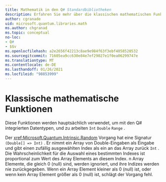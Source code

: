 ```yaml
---
title: Mathematik in den Q# Standardbibliotheken
description: Erfahren Sie mehr über die klassischen mathematischen Funktionen in den Q# Standardbibliotheken, die mit den integrierten Datentypen verwendet werden.
author: cgranade
uid: microsoft.quantum.libraries.math
ms.author: chgranad
ms.topic: conceptual
no-loc:
- Q#
- $$v
ms.openlocfilehash: a2e2656f42213c8ae9e984f63f3ebf4058520532
ms.sourcegitcommit: 71605ea9cc630e84e7ef29027e1f0ea06299747e
ms.translationtype: MT
ms.contentlocale: de-DE
ms.lasthandoff: 01/26/2021
ms.locfileid: "98853999"
---
```

# <a name="classical-mathematical-functions"></a>Klassische mathematische Funktionen #

Diese Funktionen werden hauptsächlich verwendet, um mit den Q# integrierten Datentypen, und zu arbeiten `Int` `Double` `Range` .

Der <xref:Microsoft.Quantum.Intrinsic.Random> Vorgang hat eine Signatur `(Double[] => Int)` .
Er nimmt ein Array von Double-Eingaben als Eingabe und gibt einen zufällig ausgewählten Index als ein an das Array zurück `Int` .
Die Wahrscheinlichkeit für die Auswahl eines bestimmten Indexes ist proportional zum Wert des Array Elements an diesem Index. n Array Elemente, die gleich 0 (null) sind, werden ignoriert, und ihre Indizes werden nie zurückgegeben.
Wenn ein Array Element kleiner als 0 (null) ist, oder wenn kein Array Element größer als 0 (null) ist, schlägt der Vorgang fehl.
